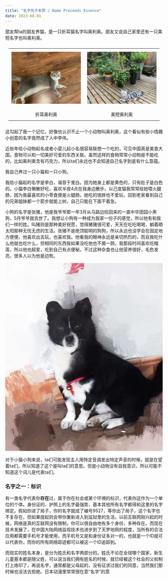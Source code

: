 ```yaml
---
title: "名字先于本质 / Name Preceeds Essence"
date: 2023-08-01
---
```



朋友帮ta的朋友养猫，是一只折耳猫名字叫奥利奥。朋友又说自己家里还有一只美短名字也叫奥利奥。

<style>
table, tr, td, th {
  padding: 10px;
  margin: auto;
  border: none;
  text-align: center;
}
</style>

<table>
  <tr>
    <td>
      <img src="/static/img/blog/name-preceeds-essence/ScottishFold.jpg" alt="折耳奥利奥" style="max-width:100%; height:auto;">
    </td>
    <td>
      <img src="/static/img/blog/name-preceeds-essence/AmericanShorthair.jpg" alt="美短奥利奥" style="max-width:100%; height:auto;">
    </td>
  </tr>
  <tr>
    <td>折耳奥利奥</td>
    <td>美短奥利奥</td>
  </tr>
</table>


这勾起了我一个记忆，好像也认识不止一个小动物叫奥利奥，这个看似有些小情趣小创意的名字竟然成了人中李伟。

近些年给小动物起名或者小婴儿起小名很容易联想一个吃的，可见中国真是美食大国，食物可以和一切美好可爱的东西关联。虽然这样的食物常常小动物是不能吃的，比如奥利奥含有巧克力，所以ta们永远也不会知道自己名字到底有什么意蕴。

我自己养过一只小猫和一只小狗。

我给小猫起的名字是李白，谐音于里白。因为她身上都是黄色的，只有肚子是白色的。小猫李白懒散好吃，喜欢半夜4点在我身边散步。以己度猫我常常给她喂火腿肠，因为我最喜欢的小零食便是火腿肠。她吃的很胖也不爱玩，回到老家看到自己的兄弟姐妹都一个箭步就能上树，自己只能在下面干着急。

小狗的名字是张猪，他是我爷爷那一年3月从马路边捡回来的一直中华田园小黑狗，5月爷爷就去世了。我想让小狗有一种成为我家一份子的感觉，所以他有和我们一样的姓。叫猪则是那种美好祝愿，觉得猪猪很可爱，天天在吃吃喝喝，躺着晒太阳那种无忧无虑的生活。张猪不是绝顶聪明的狗狗，所以永远也没学会在固定地方便便。他喜欢出去玩，也喜欢我。他看我的眼神永远是亲切热烈的，而且我吃什么他就也吃什么，但相同的东西我如果没吃他也不屑一顾。我那段时间喜欢吃榴莲，所以他也超爱，吃到自己有点便秘。不过这种杂食也让他营养很好，毛色发亮，很多人以为他是边牧。

![张猪](/static/img/blog/name-preceeds-essence/ZhuZhang.jpg)

对于小猫小狗来说，ta们可能发现主人用特定音调发出特定声音的时候，就是在望着ta们，所以知道了这个是叫ta们的意思。但是小动物没有自我意识，所以可能不知道这个词儿是代表ta们。

### 名字之一：标识

有一类名字代表你**存在**过，属于你在社会或某个环境的标识，代表你这作为一个单位的个体。身份证的、护照上的名字最强势，基本其他所有名字都得和这里的名字绑定。假如你进了局子，你的名字就成了编号9527，等你出了局子，这个名字也不复存在，但如果提起则会带你重新进入到监狱里的生活。以前互联网刚兴起的时候，网络是真的互联网没有限制，你可以很自由地有多个身份，多种存在。而现在技术发展了，在中国大陆网络监视技术也进步到了天罗地网的程度，当所有的合法应用都需要手机号才能使用，而手机号又是和身份证多对一的，也就是一个ID就可以代表你，而你的所有网络踪迹都可以被这一个ID追踪到。

而现实的姓名本身，是分为姓氏和名字两部分的。姓氏不论在全球哪个国家，新生儿童基本都是随父姓，可以说当我们拥有姓名的时候，就已经被这个社会的父权制打上烙印了。再说名字，通常都是父母起的，没有征求过我们的同意，当然我们那时候也没法去拒绝。日本动漫里常常很在意“名字”的意
